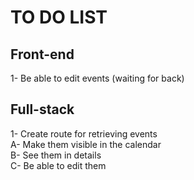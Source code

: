 # TO DO LIST  
  
## Front-end  
1- Be able to edit events (waiting for back)  
  
  
## Full-stack  
1- Create route for retrieving events  
    A- Make them visible in the calendar  
    B- See them in details  
    C- Be able to edit them  
